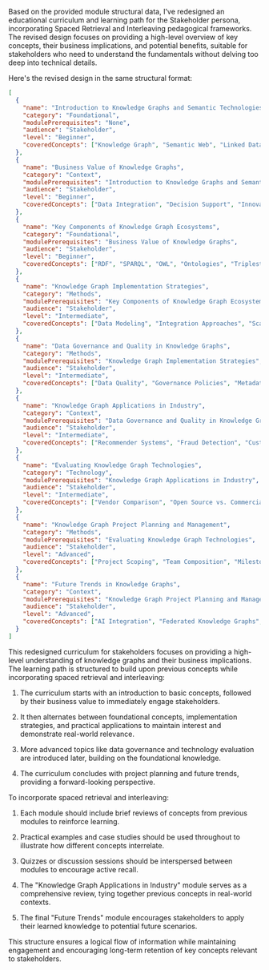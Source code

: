 Based on the provided module structural data, I've redesigned an educational curriculum and learning path for the Stakeholder persona, incorporating Spaced Retrieval and Interleaving pedagogical frameworks. The revised design focuses on providing a high-level overview of key concepts, their business implications, and potential benefits, suitable for stakeholders who need to understand the fundamentals without delving too deep into technical details.

Here's the revised design in the same structural format:

```json
[
  {
    "name": "Introduction to Knowledge Graphs and Semantic Technologies",
    "category": "Foundational",
    "modulePrerequisites": "None",
    "audience": "Stakeholder",
    "level": "Beginner",
    "coveredConcepts": ["Knowledge Graph", "Semantic Web", "Linked Data", "Metadata", "Ontology"]
  },
  {
    "name": "Business Value of Knowledge Graphs",
    "category": "Context",
    "modulePrerequisites": "Introduction to Knowledge Graphs and Semantic Technologies",
    "audience": "Stakeholder",
    "level": "Beginner",
    "coveredConcepts": ["Data Integration", "Decision Support", "Innovation", "Cost Reduction", "Risk Management"]
  },
  {
    "name": "Key Components of Knowledge Graph Ecosystems",
    "category": "Foundational",
    "modulePrerequisites": "Business Value of Knowledge Graphs",
    "audience": "Stakeholder",
    "level": "Beginner",
    "coveredConcepts": ["RDF", "SPARQL", "OWL", "Ontologies", "Triplestores"]
  },
  {
    "name": "Knowledge Graph Implementation Strategies",
    "category": "Methods",
    "modulePrerequisites": "Key Components of Knowledge Graph Ecosystems",
    "audience": "Stakeholder",
    "level": "Intermediate",
    "coveredConcepts": ["Data Modeling", "Integration Approaches", "Scalability", "Maintenance"]
  },
  {
    "name": "Data Governance and Quality in Knowledge Graphs",
    "category": "Methods",
    "modulePrerequisites": "Knowledge Graph Implementation Strategies",
    "audience": "Stakeholder",
    "level": "Intermediate",
    "coveredConcepts": ["Data Quality", "Governance Policies", "Metadata Management", "Data Lineage"]
  },
  {
    "name": "Knowledge Graph Applications in Industry",
    "category": "Context",
    "modulePrerequisites": "Data Governance and Quality in Knowledge Graphs",
    "audience": "Stakeholder",
    "level": "Intermediate",
    "coveredConcepts": ["Recommender Systems", "Fraud Detection", "Customer 360", "Supply Chain Optimization"]
  },
  {
    "name": "Evaluating Knowledge Graph Technologies",
    "category": "Technology",
    "modulePrerequisites": "Knowledge Graph Applications in Industry",
    "audience": "Stakeholder",
    "level": "Intermediate",
    "coveredConcepts": ["Vendor Comparison", "Open Source vs. Commercial", "Performance Metrics", "Total Cost of Ownership"]
  },
  {
    "name": "Knowledge Graph Project Planning and Management",
    "category": "Methods",
    "modulePrerequisites": "Evaluating Knowledge Graph Technologies",
    "audience": "Stakeholder",
    "level": "Advanced",
    "coveredConcepts": ["Project Scoping", "Team Composition", "Milestones", "Risk Assessment", "Change Management"]
  },
  {
    "name": "Future Trends in Knowledge Graphs",
    "category": "Context",
    "modulePrerequisites": "Knowledge Graph Project Planning and Management",
    "audience": "Stakeholder",
    "level": "Advanced",
    "coveredConcepts": ["AI Integration", "Federated Knowledge Graphs", "Decentralized Knowledge", "Edge Computing"]
  }
]
```

This redesigned curriculum for stakeholders focuses on providing a high-level understanding of knowledge graphs and their business implications. The learning path is structured to build upon previous concepts while incorporating spaced retrieval and interleaving:

1. The curriculum starts with an introduction to basic concepts, followed by their business value to immediately engage stakeholders.

2. It then alternates between foundational concepts, implementation strategies, and practical applications to maintain interest and demonstrate real-world relevance.

3. More advanced topics like data governance and technology evaluation are introduced later, building on the foundational knowledge.

4. The curriculum concludes with project planning and future trends, providing a forward-looking perspective.

To incorporate spaced retrieval and interleaving:

1. Each module should include brief reviews of concepts from previous modules to reinforce learning.

2. Practical examples and case studies should be used throughout to illustrate how different concepts interrelate.

3. Quizzes or discussion sessions should be interspersed between modules to encourage active recall.

4. The "Knowledge Graph Applications in Industry" module serves as a comprehensive review, tying together previous concepts in real-world contexts.

5. The final "Future Trends" module encourages stakeholders to apply their learned knowledge to potential future scenarios.

This structure ensures a logical flow of information while maintaining engagement and encouraging long-term retention of key concepts relevant to stakeholders.